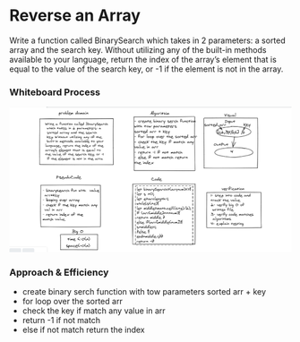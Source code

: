 # Reverse an Array

Write a function called BinarySearch which takes in 2 parameters: a sorted array and the search key. Without utilizing any of the built-in methods available to your language, return the index of the array’s element that is equal to the value of the search key, or -1 if the element is not in the array.

### Whiteboard Process

![array-binary-search](array-binary-search.PNG)

### Approach & Efficiency

- create binary serch function
with tow parameters 
sorted arr + key 
- for loop over the sorted arr 
- check the key if match any 
value in arr 
- return -1 if not match 
- else if not match return 
the index 